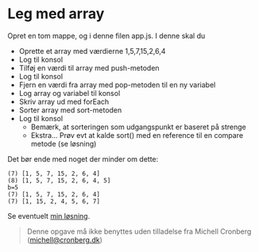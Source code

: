 # Leg med array

Opret en tom mappe, og i denne filen app.js. I denne skal du

- Oprette et array med værdierne 1,5,7,15,2,6,4
- Log til konsol
- Tilføj en værdi til array med push-metoden
- Log til konsol
- Fjern en værdi fra array med pop-metoden til en ny variabel
- Log array og variabel til konsol
- Skriv array ud med forEach
- Sorter array med sort-metoden
- Log til konsol
  - Bemærk, at sorteringen som udgangspunkt er baseret på strenge
  - Ekstra... Prøv evt at kalde sort() med en reference til en compare metode (se løsning)


Det bør ende med noget der minder om dette:

```
(7) [1, 5, 7, 15, 2, 6, 4]
(8) [1, 5, 7, 15, 2, 6, 4, 5]
b=5
(7) [1, 5, 7, 15, 2, 6, 4]
(7) [1, 15, 2, 4, 5, 6, 7]
```

Se eventuelt [min løsning](../app.js).

> Denne opgave må ikke benyttes uden tilladelse fra Michell Cronberg (michell@cronberg.dk)
